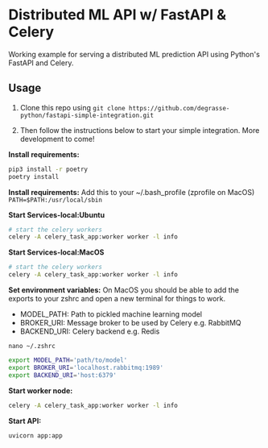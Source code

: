 # Distributed ML API w/ FastAPI & Celery
Working example for serving a distributed ML prediction API using Python's FastAPI and Celery. 


## Usage

1. Clone this repo using 
`git clone https://github.com/degrasse-python/fastapi-simple-integration.git`

2. Then follow the instructions below to start your simple integration. More development to come!

**Install requirements:**
```bash
pip3 install -r poetry
poetry install
```

**Install requirements:**
Add this to your ~/.bash_profile (zprofile on MacOS)
`PATH=$PATH:/usr/local/sbin`

**Start Services-local:Ubuntu**
```bash
# start the celery workers
celery -A celery_task_app:worker worker -l info

```

**Start Services-local:MacOS**
```bash
# start the celery workers
celery -A celery_task_app:worker worker -l info

```


**Set environment variables:**
On MacOS you should be able to add the exports to your zshrc and open a new terminal for things to work.
* MODEL_PATH: Path to pickled machine learning model
* BROKER_URI: Message broker to be used by Celery e.g. RabbitMQ
* BACKEND_URI: Celery backend e.g. Redis

`nano ~/.zshrc`

```bash
export MODEL_PATH='path/to/model'
export BROKER_URI='localhost.rabbitmq:1989'
export BACKEND_URI='host:6379'
```


**Start worker node:**
```bash
celery -A celery_task_app:worker worker -l info
```


**Start API:**
```bash
uvicorn app:app
```

